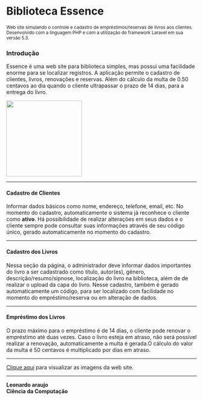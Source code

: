 # Biblioteca Essence
<small>Web site simulando o controle e cadastro de empréstimos/reservas de livros aos clientes. Desenvolvido com a linguagem PHP e com a utilização do framework Laravel em sua versão 5.3.</small>

<h3>Introdução</h3>
<p>Essence é uma web site para biblioteca simples, mas possui uma facilidade enorme para se localizar registros. A aplicação permite o cadastro de clientes, livros, renovações e reservas. Além do cálculo da multa de 0.50 centavos ao dia quando o cliente ultrapassar o prazo de 14 dias, para a entrega do livro.</p>
<img src="https://postimg.org/image/8rcep8903/][img]https://s5.postimg.org/8rcep8903/pag_cadastro_cliente.png" width="200">

<hr>
<h4>Cadastro de Clientes</h4>
<p>Informar dados básicos como nome, endereço, telefone, email, etc. No momento do cadastro, automaticamente o sistema já reconhece o cliente como <b>ativo</b>. Há possibilidade de realizar alterações em seus dados e o cliente sempre pode consultar suas informações através de seu código único, gerado automaticamente no momento do cadastro.</p>
<hr>
<h4>Cadastro dos Livros</h4>
<p>Nessa seção da página, o administrador deve informar dados importantes do livro a ser cadastrado como titulo, autor(es), gênero,  descrição/resumo/sipnose, localização do livro na biblioteca, além de de realizar o upload da capa do livro. Nesse cadastro, também é gerado automaticamente um código, para ser localizado com facilidade no momento do empréstimo/reserva ou em alteração de dados.</p>
<hr>
<h4>Empréstimo dos Livros</h4>
<p>O prazo máximo para o empréstimo é de 14 dias, o cliente pode renovar o empréstimo até duas vezes. Caso o livro esteja em atraso, não será possível realizar a renovação, automaticamente a multa é gerada.O cálculo do valor da multa é 50 centavos é multiplicado por dias em atraso.</p>
<hr>
<p><a href="https://drive.google.com/open?id=0B62rSEZNvmF0VHp2UEhjX2xPY1k" target="_blank">Clique aqui</a> para visualizar as imagens da web site.</p>
<hr>

<p><b>Leonardo araujo<br> Ciência da Computação</b></p>
